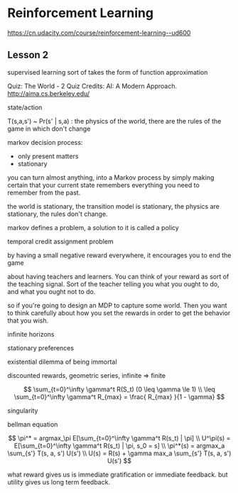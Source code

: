 Reinforcement Learning
====

https://cn.udacity.com/course/reinforcement-learning--ud600

Lesson 2
----

supervised learning sort of takes the form of function approximation

Quiz: The World - 2
Quiz Credits: AI: A Modern Approach.
http://aima.cs.berkeley.edu/

state/action

T(s,a,s') ~ Pr(s' | s,a) : the physics of the world, there are the rules of the game in which don't change

markov decision process: 
- only present matters
- stationary

you can turn almost anything, into a Markov process by simply making certain that your current state remembers everything you need to remember from the past.

the world is stationary, the transition model is stationary, the physics are stationary, the rules don't change.

markov defines a problem, a solution to it is called a policy

temporal credit assignment problem

by having a small negative reward everywhere, it encourages you to end the game

about having teachers and learners. You can think of your reward as sort of the teaching signal. Sort of the teacher telling you what you ought to do, and what you ought not to do.

so if you're going to design an MDP to capture some world. Then you want to think carefully about how you set the rewards in order to get the behavior that you wish.

infinite horizons

stationary preferences

existential dilemma of being immortal

discounted rewards, geometric series, infinite => finite

$$
\sum_{t=0}^\infty \gamma^t R(S_t)     (0 \leq \gamma \le 1) \\
\leq \sum_{t=0}^\infty \gamma^t R_{max} = \frac{ R_{max} }{1 - \gamma}
$$

singularity

bellman equation

$$
\pi^*  = argmax_\pi E[\sum_{t=0}^\infty \gamma^t R(s_t) | \pi] \\
U^\pi(s) = E[\sum_{t=0}^\infty \gamma^t R(s_t) | \pi, s_0 = s] \\
\pi^*(s) = argmax_a \sum_{s'} T(s, a, s') U(s') \\
U(s) = R(s) + \gamma max_a \sum_{s'} T(s, a, s') U(s')
$$

what reward gives us is immediate gratification or immediate feedback. but utility gives us long term feedback.
